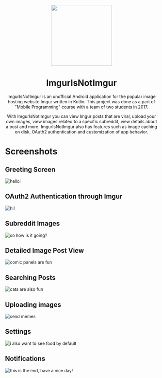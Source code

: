 <div align="center">
  <img width="200" height="200" src="https://github.com/Samoxive/ImgurIsNotImgur/raw/master/screenshots/logo.png">
  <h1>ImgurIsNotImgur</h1>
  <p>
    ImgurIsNotImgur is an unofficial Android application for the popular image hosting website Imgur written in Kotlin.
    This project was done as a part of "Mobile Programming" course with a team of two students in 2017.
  </p>
  <p>
    With ImgurIsNotImgur you can view Imgur posts that are viral, upload your own images, view images related to a specific subreddit, view details about a post and more. ImgurIsNotImgur also has features such as image caching on disk, OAuth2 authentication and customization of app behavior.
  </p>
</div>

# Screenshots

## Greeting Screen

![hello!](https://github.com/Samoxive/ImgurIsNotImgur/raw/master/screenshots/intro.png)

## OAuth2 Authentication through Imgur

![hi!](https://github.com/Samoxive/ImgurIsNotImgur/raw/master/screenshots/login.png)

## Subreddit Images

![so how is it going?](https://github.com/Samoxive/ImgurIsNotImgur/raw/master/screenshots/subreddit_images.png)

## Detailed Image Post View

![comic panels are fun](https://github.com/Samoxive/ImgurIsNotImgur/raw/master/screenshots/image_detailed.png)

## Searching Posts

![cats are also fun](https://github.com/Samoxive/ImgurIsNotImgur/raw/master/screenshots/search.png)

## Uploading images

![send memes](https://github.com/Samoxive/ImgurIsNotImgur/raw/master/screenshots/upload_image.png)

## Settings

![i also want to see food by default](https://github.com/Samoxive/ImgurIsNotImgur/raw/master/screenshots/settings.png)

## Notifications

![this is the end, have a nice day!](https://github.com/Samoxive/ImgurIsNotImgur/raw/master/screenshots/notification.png)
